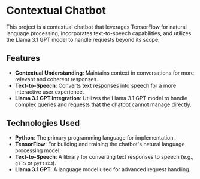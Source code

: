 # Contextual Chatbot

This project is a contextual chatbot that leverages TensorFlow for natural language processing, incorporates text-to-speech capabilities, and utilizes the Llama 3.1 GPT model to handle requests beyond its scope.

## Features

- **Contextual Understanding**: Maintains context in conversations for more relevant and coherent responses.
- **Text-to-Speech**: Converts text responses into speech for a more interactive user experience.
- **Llama 3.1 GPT Integration**: Utilizes the Llama 3.1 GPT model to handle complex queries and requests that the chatbot cannot manage directly.

## Technologies Used

- **Python**: The primary programming language for implementation.
- **TensorFlow**: For building and training the chatbot's natural language processing model.
- **Text-to-Speech**: A library for converting text responses to speech (e.g., `gTTS` or `pyttsx3`).
- **Llama 3.1 GPT**: A language model used for advanced request handling.